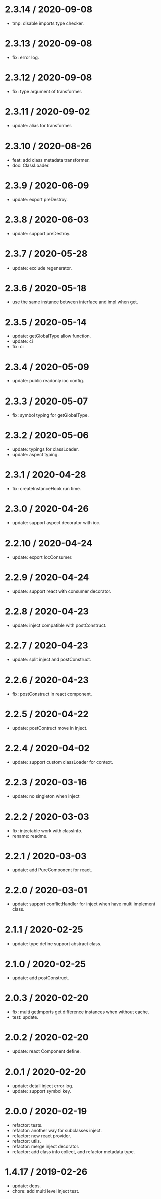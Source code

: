 2.3.14 / 2020-09-08
==================

  * tmp: disable imports type checker.

2.3.13 / 2020-09-08
==================

  * fix: error log.

2.3.12 / 2020-09-08
==================

  * fix: type argument of transformer.

2.3.11 / 2020-09-02
==================

  * update: alias for transformer.

2.3.10 / 2020-08-26
==================

  * feat: add class metadata transformer.
  * doc: ClassLoader.

2.3.9 / 2020-06-09
==================

  * update: export preDestroy.

2.3.8 / 2020-06-03
==================

  * update: support preDestroy.

2.3.7 / 2020-05-28
==================

  * update: exclude regenerator.

2.3.6 / 2020-05-18
==================

  * use the same instance between interface and impl when get.

2.3.5 / 2020-05-14
==================

  * update: getGlobalType allow function.
  * update: ci
  * fix: ci

2.3.4 / 2020-05-09
==================

  * update: public readonly ioc config.

2.3.3 / 2020-05-07
==================

  * fix: symbol typing for getGlobalType.

2.3.2 / 2020-05-06
==================

  * update: typings for classLoader.
  * update: aspect typing.

2.3.1 / 2020-04-28
==================

  * fix: createInstanceHook run time.

2.3.0 / 2020-04-26
==================

  * update: support aspect decorator with ioc.

2.2.10 / 2020-04-24
==================

  * update: export IocConsumer.

2.2.9 / 2020-04-24
==================

  * update: support react with consumer decorator.

2.2.8 / 2020-04-23
==================

  * update: inject compatible with postConstruct.

2.2.7 / 2020-04-23
==================

  * update: split inject and postConstruct.

2.2.6 / 2020-04-23
==================

  * fix: postConstruct in react component.

2.2.5 / 2020-04-22
==================

  * update: postContruct move in inject.

2.2.4 / 2020-04-02
==================

  * update: support custom classLoader for context.

2.2.3 / 2020-03-16
==================

  * update: no singleton when inject

2.2.2 / 2020-03-03
==================

  * fix: injectable work with classInfo.
  * rename: readme.

2.2.1 / 2020-03-03
==================

  * update: add PureComponent for react.

2.2.0 / 2020-03-01
==================

  * update: support conflictHandler for inject when have multi implement class.

2.1.1 / 2020-02-25
==================

  * update: type define support abstract class.

2.1.0 / 2020-02-25
==================

  * update: add postConstruct.

2.0.3 / 2020-02-20
==================

  * fix: multi getImports get difference instances when without cache.
  * test: update.

2.0.2 / 2020-02-20
==================

  * update: react Component define.

2.0.1 / 2020-02-20
==================

  * update: detail inject error log.
  * update: support symbol key.

2.0.0 / 2020-02-19
==================

  * refactor: tests.
  * refactor: another way for subclasses inject.
  * refactor: new react provider.
  * refactor: utils.
  * refactor: merge inject decorator.
  * refactor: add class info collect, and refactor metadata type.

1.4.17 / 2019-02-26
==================

  * update: deps.
  * chore: add multi level inject test.
